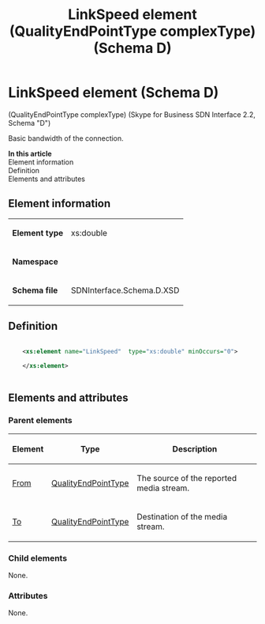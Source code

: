 ﻿---
title: LinkSpeed element (QualityEndPointType complexType) (Schema D)
description: Describes the Schema D iteration of the LinkSpeed element and provides the element's definition, parent elements, and information.
TOCTitle: LinkSpeed element
ms:assetid: 2c17259b-3373-0020-b137-e719f30f2b53
ms:mtpsurl: https://msdn.microsoft.com/library/Mt170908(v=office.16)
ms:contentKeyID: 65855483
ms.date: 08/24/2015
mtps_version: v=office.16
dev_langs:
- xml
---

# LinkSpeed element (Schema D)

(QualityEndPointType complexType) (Skype for Business SDN Interface 2.2, Schema "D")

Basic bandwidth of the connection.


**In this article**  
Element information  
Definition  
Elements and attributes  

## Element information

<table>

<tbody>
<tr class="odd">
<td><p><strong>Element type</strong></p></td>
<td><p>xs:double</p></td>
</tr>
<tr class="even">
<td><p><strong>Namespace</strong></p></td>
<td><p></p></td>
</tr>
<tr class="odd">
<td><p><strong>Schema file</strong></p></td>
<td><p>SDNInterface.Schema.D.XSD</p></td>
</tr>
</tbody>
</table>


## Definition

```xml

    <xs:element name="LinkSpeed"  type="xs:double" minOccurs="0">
    
    </xs:element>
  
```

## Elements and attributes

### Parent elements

<table>

<thead>
<tr class="header">
<th><p>Element</p></th>
<th><p>Type</p></th>
<th><p>Description</p></th>
</tr>
</thead>
<tbody>
<tr class="odd">
<td><p><a href="from-element-qualitytype-complextype-skype-for-business-sdn-interface-2-2-schema-d.md">From</a></p></td>
<td><p><a href="qualityendpointtype-complextype-skype-for-business-sdn-interface-2-2-schema-d.md">QualityEndPointType</a></p></td>
<td><p>The source of the reported media stream.</p></td>
</tr>
<tr class="even">
<td><p><a href="to-element-qualitytype-complextype-skype-for-business-sdn-interface-2-2-schema-d.md">To</a></p></td>
<td><p><a href="qualityendpointtype-complextype-skype-for-business-sdn-interface-2-2-schema-d.md">QualityEndPointType</a></p></td>
<td><p>Destination of the media stream.</p></td>
</tr>
</tbody>
</table>


### Child elements

None.

### Attributes

None.

